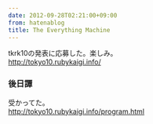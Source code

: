 ```yaml
---
date: 2012-09-28T02:21:00+09:00
from: hatenablog
title: The Everything Machine
---
```


<p>tkrk10の発表に応募した。楽しみ。<br>
<a href="http://tokyo10.rubykaigi.info/">http://tokyo10.rubykaigi.info/</a></p>

<div class="section">
    <h3>後日譚</h3>
    <p>受かってた。<br>
<a href="http://tokyo10.rubykaigi.info/program.html">http://tokyo10.rubykaigi.info/program.html</a></p>

</div>
